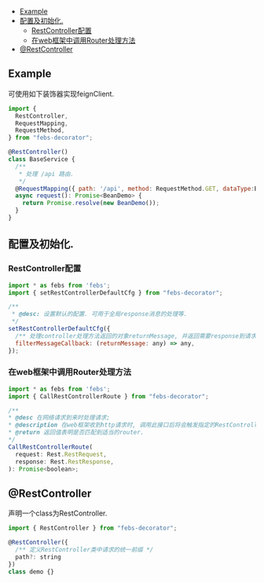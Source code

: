 
- [Example](#example)
- [配置及初始化.](#配置及初始化)
  - [RestController配置](#restcontroller配置)
  - [在web框架中调用Router处理方法](#在web框架中调用router处理方法)
- [@RestController](#restcontroller)

## Example

可使用如下装饰器实现feignClient.

```js
import { 
  RestController,
  RequestMapping, 
  RequestMethod,
} from "febs-decorator";

@RestController()
class BaseService {
  /**
   * 处理 /api 路由.
   */
  @RequestMapping({ path: '/api', method: RequestMethod.GET, dataType:BeanDemo })
  async request(): Promise<BeanDemo> {
    return Promise.resolve(new BeanDemo());
  }
}
```

## 配置及初始化.

### RestController配置

```js
import * as febs from 'febs';
import { setRestControllerDefaultCfg } from "febs-decorator";

/**
 * @desc: 设置默认的配置. 可用于全局response消息的处理等.
 */
setRestControllerDefaultCfg({
  /** 处理controller处理方法返回的对象returnMessage, 并返回需要response到请求端的内容 */
  filterMessageCallback: (returnMessage: any) => any,
});
```

### 在web框架中调用Router处理方法

```js
import * as febs from 'febs';
import { CallRestControllerRoute } from "febs-decorator";

/**
* @desc 在网络请求到来时处理请求; 
* @description 在web框架收到http请求时, 调用此接口后将会触发指定的RestController进行处理. 当匹配到一个处理后即中断后续匹配.
* @return 返回值表明是否匹配到适当的router.
*/
CallRestControllerRoute(
  request: Rest.RestRequest,
  response: Rest.RestResponse,
): Promise<boolean>;
```

## @RestController

声明一个class为RestController.

```js
import { RestController } from "febs-decorator";

@RestController({
  /** 定义RestController类中请求的统一前缀 */
  path?: string
})
class demo {}
```